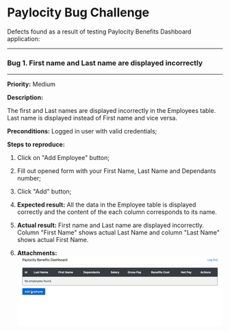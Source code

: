 # Paylocity Bug Challenge

Defects found as a result of testing Paylocity Benefits Dashboard application:

* * *  
### Bug 1. First name and Last name are displayed incorrectly
* * *
**Priority:** Medium

**Description:**

The first and Last names are displayed incorrectly in the Employees table. Last name is displayed instead of First name and vice versa.

**Preconditions:**
Logged in user with valid credentials;

**Steps to reproduce:**
1) Click on "Add Employee" button;
2) Fill out opened form with your First Name, Last Name and Dependants number;
3) Click "Add" button;

4) **Expected result:**
All the data in the Employee table is displayed correctly and the content of the each column corresponds to its name.

5) **Actual result:**
First name and Last name are displayed incorrectly. Column "First Name" shows actual Last Name and column "Last Name" shows actual First Name.

6) **Attachments:**
![Preview](/images/Bug1.gif)

